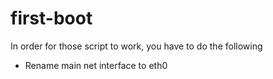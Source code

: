 # first-boot

In order for those script to work, you have to do the following

- Rename main net interface to eth0